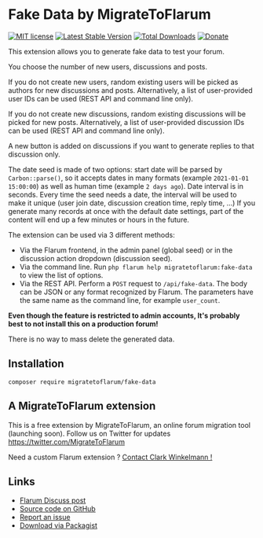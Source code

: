 # Fake Data by MigrateToFlarum

[![MIT license](https://img.shields.io/badge/license-MIT-blue.svg)](https://github.com/migratetoflarum/fake-data/blob/master/LICENSE.txt) [![Latest Stable Version](https://img.shields.io/packagist/v/migratetoflarum/fake-data.svg)](https://packagist.org/packages/migratetoflarum/fake-data) [![Total Downloads](https://img.shields.io/packagist/dt/migratetoflarum/fake-data.svg)](https://packagist.org/packages/migratetoflarum/fake-data) [![Donate](https://img.shields.io/badge/paypal-donate-yellow.svg)](https://www.paypal.me/clarkwinkelmann)

This extension allows you to generate fake data to test your forum.

You choose the number of new users, discussions and posts.

If you do not create new users, random existing users will be picked as authors for new discussions and posts.
Alternatively, a list of user-provided user IDs can be used (REST API and command line only).

If you do not create new discussions, random existing discussions will be picked for new posts.
Alternatively, a list of user-provided discussion IDs can be used (REST API and command line only).

A new button is added on discussions if you want to generate replies to that discussion only.

The date seed is made of two options: start date will be parsed by `Carbon::parse()`, so it accepts dates in many formats (example `2021-01-01 15:00:00`) as well as human time (example `2 days ago`).
Date interval is in seconds.
Every time the seed needs a date, the interval will be used to make it unique (user join date, discussion creation time, reply time, ...)
If you generate many records at once with the default date settings, part of the content will end up a few minutes or hours in the future.

The extension can be used via 3 different methods:

- Via the Flarum frontend, in the admin panel (global seed) or in the discussion action dropdown (discussion seed).
- Via the command line. Run `php flarum help migratetoflarum:fake-data` to view the list of options.
- Via the REST API. Perform a `POST` request to `/api/fake-data`. The body can be JSON or any format recognized by Flarum. The parameters have the same name as the command line, for example `user_count`.

**Even though the feature is restricted to admin accounts, It's probably best to not install this on a production forum!**

There is no way to mass delete the generated data.

## Installation

    composer require migratetoflarum/fake-data

## A MigrateToFlarum extension

This is a free extension by MigrateToFlarum, an online forum migration tool (launching soon).
Follow us on Twitter for updates https://twitter.com/MigrateToFlarum

Need a custom Flarum extension ? [Contact Clark Winkelmann !](https://clarkwinkelmann.com/flarum)

## Links

- [Flarum Discuss post](https://discuss.flarum.org/d/21160)
- [Source code on GitHub](https://github.com/migratetoflarum/fake-data)
- [Report an issue](https://github.com/migratetoflarum/fake-data/issues)
- [Download via Packagist](https://packagist.org/packages/migratetoflarum/fake-data)
